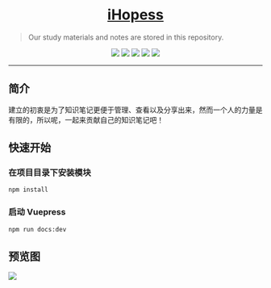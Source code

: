 <h1 align="center"><a href="https://github.com/ihopess" target="_blank">iHopess</a></h1>

> Our study materials and notes are stored in this repository. 

<p align="center">
<a href="https://www.travis-ci.org/ihopess/ihopess"><img src="https://img.shields.io/travis/ihopess/ihopess"></a> 
<a href="#"><img src="https://img.shields.io/badge/iHopess-1.0.3-important"></a>
<a href="#"><img src="https://img.shields.io/badge/vuepress-%5E1.1.0-blue"></a> 
<a href="https://github.com/ihopess/ihopess/commits/master"><img src="https://img.shields.io/github/last-commit/ihopess/ihopess"></a> 
<a href="https://github.com/ihopess/ihopess/issues"><img src="https://img.shields.io/github/issues/ihopess/ihopess"></a> 
</p>

------------------------------

## 简介

建立的初衷是为了知识笔记更便于管理、查看以及分享出来，然而一个人的力量是有限的，所以呢，一起来贡献自己的知识笔记吧！

## 快速开始

### 在项目目录下安装模块

```bash
npm install
```

### 启动 Vuepress

```bash
npm run docs:dev
```

## 预览图

![](http://file.layne666.site/img/20191007141451.jpg)